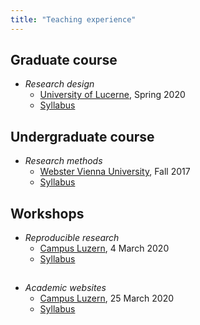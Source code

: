 ```yaml
---
title: "Teaching experience"
---
```



## Graduate course

* *Research design*
    - <a href="https://www.unilu.ch/en/" target="_blank">University of Lucerne</a>, Spring 2020
    - <a href="https://resulumit.com/syllabi/20spring_rd.pdf" target="_blank">Syllabus</a>


## Undergraduate course

* *Research methods*
    - <a href="http://webster.ac.at" target="_blank">Webster Vienna University</a>, Fall 2017
    - <a href="https://resulumit.com/syllabi/17fall_rm.pdf" target="_blank">Syllabus</a>


## Workshops

* *Reproducible research*
    - <a href="https://www.campus-luzern.ch/" target="_blank">Campus Luzern</a>, 4 March 2020
    - <a href="https://resulumit.com/syllabi/20march_markdown.pdf" target="_blank">Syllabus</a>

## 
  
* *Academic websites*
    - <a href="https://www.campus-luzern.ch/" target="_blank">Campus Luzern</a>, 25 March 2020
    - <a href="https://resulumit.com/syllabi/20march_blogdown.pdf" target="_blank">Syllabus</a>